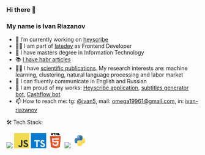 ### Hi there 👋 
### My name is Ivan Riazanov

- 🔭 I’m currently working on [heyscribe](https://www.heyscribe.com/)
- 👨‍💻 I am part of [latedev](https://late-dev.github.io/) as Frontend Developer
- 📖 I have masters degree in Information Technology
- 📚 [I have habr articles](https://habr.com/en/articles/711972/)
- 🧑‍🔬 I have [scientific publications](https://link.springer.com/chapter/10.1007/978-3-030-34518-1_7). My research interests are: machine learning, clustering, natural language processing and labor market
- 💬 I can fluently communicate in English and Russian
- 🫡 I am proud of my works: [Heyscribe application](https://my.heyscribe.com/), [subtitles generator bot](https://t.me/subsby_bot), [Cashflow bot](https://t.me/keepcashflowbot)
- 📫 How to reach me: tg: [@ivan5](https://t.me/ivan5), mail: [omega19961@gmail.com](mailto:omega19961@gmail.com), in: [ivan-riazanov](https://www.linkedin.com/in/ivan-riazanov/)

🛠 Tech Stack: 


<a href="https://github.com/vuejs/vue" target="_blank"><img src="https://avatars.githubusercontent.com/u/6128107?s=200&v=4" height="40"></a>
<a href="https://developer.mozilla.org/en-US/docs/Web/JavaScript" target="_blank"><img src="https://raw.githubusercontent.com/github/explore/80688e429a7d4ef2fca1e82350fe8e3517d3494d/topics/javascript/javascript.png?size=48" height="40"></a>
<a href="https://www.typescriptlang.org/" target="_blank"><img src="https://raw.githubusercontent.com/github/explore/80688e429a7d4ef2fca1e82350fe8e3517d3494d/topics/typescript/typescript.png?size=48" height="40"></a>
<a href="https://www.w3.org/html/" target="_blank"><img src="https://raw.githubusercontent.com/github/explore/80688e429a7d4ef2fca1e82350fe8e3517d3494d/topics/html/html.png?size=48" height="40"></a>
<a href="https://github.com/sass/sass" target="_blank"><img src="https://github.com/sass.png?size=40" height="40"></a>
<a href="https://www.python.org/" target="_blank"><img src="https://raw.githubusercontent.com/github/explore/80688e429a7d4ef2fca1e82350fe8e3517d3494d/topics/python/python.png?size=48" height="40"></a>

<!--
**omega1996/omega1996** is a ✨ _special_ ✨ repository because its `README.md` (this file) appears on your GitHub profile.
-->
